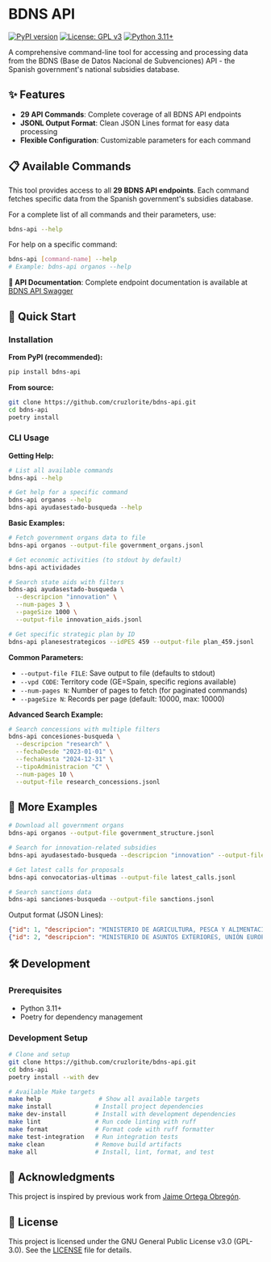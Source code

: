 BDNS API
========
[![PyPI version](https://badge.fury.io/py/bdns-api.svg)](https://badge.fury.io/py/bdns-api)
[![License: GPL v3](https://img.shields.io/badge/License-GPLv3-blue.svg)](https://www.gnu.org/licenses/gpl-3.0)
[![Python 3.11+](https://img.shields.io/badge/python-3.11+-blue.svg)](https://www.python.org/downloads/)

A comprehensive command-line tool for accessing and processing data from the BDNS (Base de Datos Nacional de Subvenciones) API - the Spanish government's national subsidies database.

## ✨ Features

- **29 API Commands**: Complete coverage of all BDNS API endpoints
- **JSONL Output Format**: Clean JSON Lines format for easy data processing
- **Flexible Configuration**: Customizable parameters for each command

## 📋 Available Commands

This tool provides access to all **29 BDNS API endpoints**. Each command fetches specific data from the Spanish government's subsidies database.

For a complete list of all commands and their parameters, use:
```bash
bdns-api --help
```

For help on a specific command:
```bash
bdns-api [command-name] --help
# Example: bdns-api organos --help
```

**📖 API Documentation**: Complete endpoint documentation is available at [BDNS API Swagger](https://www.infosubvenciones.es/bdnstrans/doc/swagger)

## 🚀 Quick Start

### Installation

**From PyPI (recommended):**
```bash
pip install bdns-api
```

**From source:**
```bash
git clone https://github.com/cruzlorite/bdns-api.git
cd bdns-api
poetry install
```

### CLI Usage

**Getting Help:**
```bash
# List all available commands
bdns-api --help

# Get help for a specific command  
bdns-api organos --help
bdns-api ayudasestado-busqueda --help
```

**Basic Examples:**
```bash
# Fetch government organs data to file
bdns-api organos --output-file government_organs.jsonl

# Get economic activities (to stdout by default)
bdns-api actividades

# Search state aids with filters
bdns-api ayudasestado-busqueda \
  --descripcion "innovation" \
  --num-pages 3 \
  --pageSize 1000 \
  --output-file innovation_aids.jsonl

# Get specific strategic plan by ID
bdns-api planesestrategicos --idPES 459 --output-file plan_459.jsonl
```

**Common Parameters:**
- `--output-file FILE`: Save output to file (defaults to stdout)
- `--vpd CODE`: Territory code (GE=Spain, specific regions available)
- `--num-pages N`: Number of pages to fetch (for paginated commands)
- `--pageSize N`: Records per page (default: 10000, max: 10000)

**Advanced Search Example:**
```bash
# Search concessions with multiple filters
bdns-api concesiones-busqueda \
  --descripcion "research" \
  --fechaDesde "2023-01-01" \
  --fechaHasta "2024-12-31" \
  --tipoAdministracion "C" \
  --num-pages 10 \
  --output-file research_concessions.jsonl
```

## 📖 More Examples

```bash
# Download all government organs
bdns-api organos --output-file government_structure.jsonl

# Search for innovation-related subsidies
bdns-api ayudasestado-busqueda --descripcion "innovation" --output-file innovation_aids.jsonl

# Get latest calls for proposals
bdns-api convocatorias-ultimas --output-file latest_calls.jsonl

# Search sanctions data
bdns-api sanciones-busqueda --output-file sanctions.jsonl
```

Output format (JSON Lines):
```json
{"id": 1, "descripcion": "MINISTERIO DE AGRICULTURA, PESCA Y ALIMENTACIÓN", "codigo": "E04"}
{"id": 2, "descripcion": "MINISTERIO DE ASUNTOS EXTERIORES, UNIÓN EUROPEA Y COOPERACIÓN", "codigo": "E05"}
```

## 🛠️ Development

### Prerequisites
- Python 3.11+
- Poetry for dependency management

### Development Setup
```bash
# Clone and setup
git clone https://github.com/cruzlorite/bdns-api.git
cd bdns-api
poetry install --with dev

# Available Make targets
make help                # Show all available targets
make install            # Install project dependencies  
make dev-install        # Install with development dependencies
make lint               # Run code linting with ruff
make format             # Format code with ruff formatter
make test-integration   # Run integration tests
make clean              # Remove build artifacts
make all                # Install, lint, format, and test
```

## 🙏 Acknowledgments

This project is inspired by previous work from [Jaime Ortega Obregón](https://github.com/JaimeObregon/subvenciones/tree/main).

## 📜 License

This project is licensed under the GNU General Public License v3.0 (GPL-3.0). See the [LICENSE](LICENSE) file for details.

